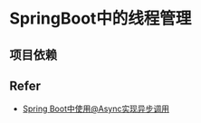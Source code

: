 # SpringBoot中的线程管理
## 项目依赖

## Refer
- [Spring Boot中使用@Async实现异步调用](http://blog.didispace.com/springbootasync/)